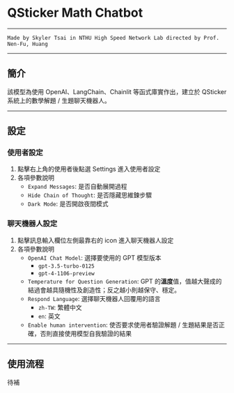 # QSticker Math Chatbot

---
``` Author
Made by Skyler Tsai in NTHU High Speed Network Lab directed by Prof. Nen-Fu, Huang
```
---

## 簡介
該模型為使用 OpenAI、LangChain、Chainlit 等函式庫實作出，建立於 QSticker 系統上的數學解題 / 生題聊天機器人。

---

## 設定

### 使用者設定
1. 點擊右上角的使用者後點選 Settings 進入使用者設定
2. 各項參數說明
    - `Expand Messages`: 是否自動展開過程
    - `Hide Chain of Thought`: 是否隱藏思維鍊步驟
    - `Dark Mode`: 是否開啟夜間模式

### 聊天機器人設定
1. 點擊訊息輸入欄位左側最靠右的 icon 進入聊天機器人設定
2. 各項參數說明
    - `OpenAI Chat Model`: 選擇要使用的 GPT 模型版本
        - `gpt-3.5-turbo-0125`
        - `gpt-4-1106-preview`
    - `Temperature for Question Generation`: GPT 的**溫度**值，值越大聲成的結過會越具隨機性及創造性；反之越小則越保守、穩定。
    - `Respond Language`: 選擇聊天機器人回覆用的語言
        - `zh-TW`: 繁體中文
        - `en`: 英文
    - `Enable human intervention`: 使否要求使用者驗證解題 / 生題結果是否正確，否則直接使用模型自我驗證的結果

---

## 使用流程
待補